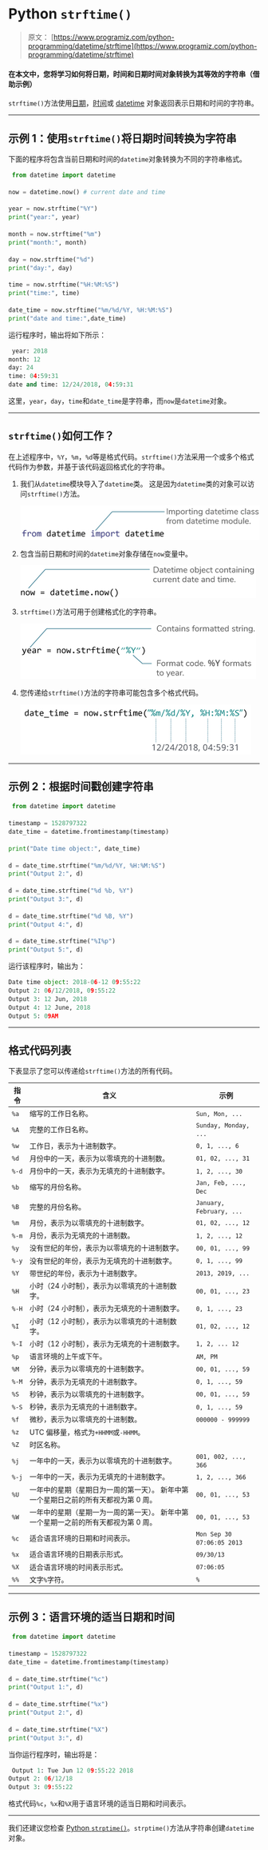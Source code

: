 # Python `strftime()`

> 原文： [https://www.programiz.com/python-programming/datetime/strftime](https://www.programiz.com/python-programming/datetime/strftime)

#### 在本文中，您将学习如何将日期，时间和日期时间对象转换为其等效的字符串（借助示例）

`strftime()`方法使用[日期](/python-programming/datetime#date)，[时间](/python-programming/datetime#time)或 [datetime](/python-programming/datetime#datetime) 对象返回表示日期和时间的字符串。

* * *

## 示例 1：使用`strftime()`将日期时间转换为字符串

下面的程序将包含当前日期和时间的`datetime`对象转换为不同的字符串格式。

```py
 from datetime import datetime

now = datetime.now() # current date and time

year = now.strftime("%Y")
print("year:", year)

month = now.strftime("%m")
print("month:", month)

day = now.strftime("%d")
print("day:", day)

time = now.strftime("%H:%M:%S")
print("time:", time)

date_time = now.strftime("%m/%d/%Y, %H:%M:%S")
print("date and time:",date_time) 
```

运行程序时，输出将如下所示：

```py
 year: 2018
month: 12
day: 24
time: 04:59:31
date and time: 12/24/2018, 04:59:31 
```

这里，`year`，`day`，`time`和`date_time`是字符串，而`now`是`datetime`对象。

* * *

## `strftime()`如何工作？

在上述程序中，`%Y`，`%m`，`%d`等是格式代码。`strftime()`方法采用一个或多个格式代码作为参数，并基于该代码返回格式化的字符串。

1.  我们从`datetime`模块导入了`datetime`类。 这是因为`datetime`类的对象可以访问`strftime()`方法。

    ![Import datetime module in Python](img/6ffb8cd5e0ca354d9502d7309a685cdb.png)

2.  包含当前日期和时间的`datetime`对象存储在`now`变量中。

    ![datetime object containing current date and time](img/0a9344ea18152f8a0a0898e93d54f80a.png)

3.  `strftime()`方法可用于创建格式化的字符串。

    ![Python strftime() example](img/782f065f6a4c964698085e24e5e8d5a6.png)

4.  您传递给`strftime()`方法的字符串可能包含多个格式代码。

    ![Python strftime() example](img/f4dad21b7512fdb586bf10c44dd59781.png)

* * *

## 示例 2：根据时间戳创建字符串

```py
 from datetime import datetime

timestamp = 1528797322
date_time = datetime.fromtimestamp(timestamp)

print("Date time object:", date_time)

d = date_time.strftime("%m/%d/%Y, %H:%M:%S")
print("Output 2:", d)	

d = date_time.strftime("%d %b, %Y")
print("Output 3:", d)

d = date_time.strftime("%d %B, %Y")
print("Output 4:", d)

d = date_time.strftime("%I%p")
print("Output 5:", d) 
```

运行该程序时，输出为：

```py
Date time object: 2018-06-12 09:55:22
Output 2: 06/12/2018, 09:55:22
Output 3: 12 Jun, 2018
Output 4: 12 June, 2018
Output 5: 09AM 
```

* * *

## 格式代码列表

下表显示了您可以传递给`strftime()`方法的所有代码。

| **指令** | **含义** | **示例** |
| --- | --- | --- |
| `%a` | 缩写的工作日名称。 | `Sun, Mon, ...` |
| `%A` | 完整的工作日名称。 | `Sunday, Monday, ...` |
| `%w` | 工作日，表示为十进制数字。 | `0, 1, ..., 6` |
| `%d` | 月份中的一天，表示为以零填充的十进制数。 | `01, 02, ..., 31` |
| `%-d` | 月份中的一天，表示为无填充的十进制数字。 | `1, 2, ..., 30` |
| `%b` | 缩写的月份名称。 | `Jan, Feb, ..., Dec` |
| `%B` | 完整的月份名称。 | `January, February, ...` |
| `%m` | 月份，表示为以零填充的十进制数字。 | `01, 02, ..., 12` |
| `%-m` | 月份，表示为无填充的十进制数。 | `1, 2, ..., 12` |
| `%y` | 没有世纪的年份，表示为以零填充的十进制数字。 | `00, 01, ..., 99` |
| `%-y` | 没有世纪的年份，表示为无填充的十进制数字。 | `0, 1, ..., 99` |
| `%Y` | 带世纪的年份，表示为十进制数字。 | `2013, 2019, ...` |
| `%H` | 小时（24 小时制），表示为以零填充的十进制数字。 | `00, 01, ..., 23` |
| `%-H` | 小时（24 小时制），表示为无填充的十进制数字。 | `0, 1, ..., 23` |
| `%I` | 小时（12 小时制），表示为以零填充的十进制数字。 | `01, 02, ..., 12` |
| `%-I` | 小时（12 小时制），表示为无填充的十进制数字。 | `1, 2, ... 12` |
| `%p` | 语言环境的上午或下午。 | `AM, PM` |
| `%M` | 分钟，表示为以零填充的十进制数字。 | `00, 01, ..., 59` |
| `%-M` | 分钟，表示为无填充的十进制数字。 | `0, 1, ..., 59` |
| `%S` | 秒钟，表示为以零填充的十进制数字。 | `00, 01, ..., 59` |
| `%-S` | 秒钟，表示为无填充的十进制数字。 | `0, 1, ..., 59` |
| `%f` | 微秒，表示为以零填充的十进制数。 | `000000 - 999999` |
| `%z` | UTC 偏移量，格式为`+HHMM`或`-HHMM`。 | ` ` |
| `%Z` | 时区名称。 | ` ` |
| `%j` | 一年中的一天，表示为以零填充的十进制数字。 | `001, 002, ..., 366` |
| `%-j` | 一年中的一天，表示为无填充的十进制数字。 | `1, 2, ..., 366` |
| `%U` | 一年中的星期（星期日为一周的第一天）。 新年中第一个星期日之前的所有天都视为第 0 周。 | `00, 01, ..., 53` |
| `%W` | 一年中的星期（星期一为一周的第一天）。 新年中第一个星期一之前的所有天都视为第 0 周。 | `00, 01, ..., 53` |
| `%c` | 适合语言环境的日期和时间表示。 | `Mon Sep 30 07:06:05 2013` |
| `%x` | 适合语言环境的日期表示形式。 | `09/30/13` |
| `%X` | 适合语言环境的时间表示形式。 | `07:06:05` |
| `%%` | 文字`%`字符。 | `%` |

* * *

## 示例 3：语言环境的适当日期和时间

```py
 from datetime import datetime

timestamp = 1528797322
date_time = datetime.fromtimestamp(timestamp)

d = date_time.strftime("%c")
print("Output 1:", d)	

d = date_time.strftime("%x")
print("Output 2:", d)

d = date_time.strftime("%X")
print("Output 3:", d) 
```

当你运行程序时，输出将是：

```py
 Output 1: Tue Jun 12 09:55:22 2018
Output 2: 06/12/18
Output 3: 09:55:22 
```

格式代码`%c`，`%x`和`%X`用于语言环境的适当日期和时间表示。

* * *

我们还建议您检查 [Python `strptime()`](/python-programming/datetime/strptime "strptime()")。`strptime()`方法从字符串创建`datetime`对象。